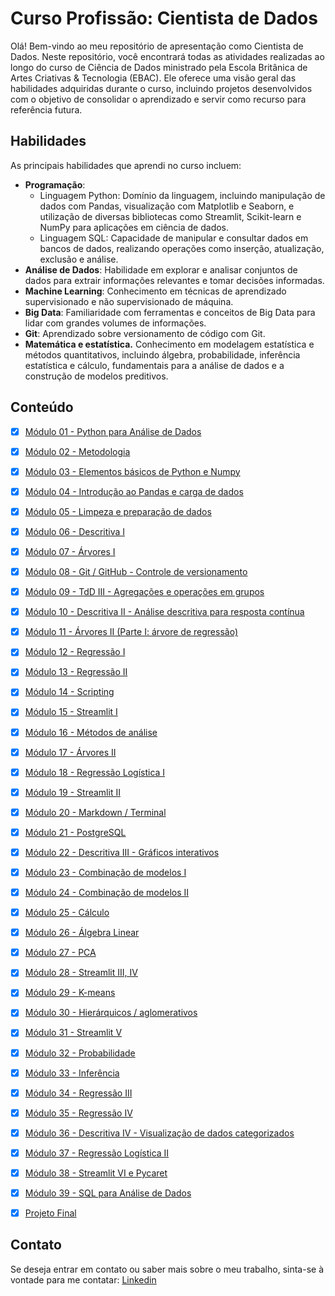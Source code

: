 # Curso Profissão: Cientista de Dados

Olá! Bem-vindo ao meu repositório de apresentação como Cientista de Dados. Neste repositório, você encontrará todas as atividades realizadas ao longo do curso de Ciência de Dados ministrado pela Escola Britânica de Artes Criativas & Tecnologia (EBAC). Ele oferece uma visão geral das habilidades adquiridas durante o curso, incluindo projetos desenvolvidos com o objetivo de consolidar o aprendizado e servir como recurso para referência futura.

## Habilidades
As principais habilidades que aprendi no curso incluem:
- **Programação**:
  - Linguagem Python: Domínio da linguagem, incluindo manipulação de dados com Pandas, visualização com Matplotlib e Seaborn, e utilização de diversas bibliotecas como Streamlit, Scikit-learn e NumPy para aplicações em ciência de dados.
  - Linguagem SQL: Capacidade de manipular e consultar dados em bancos de dados, realizando operações como inserção, atualização, exclusão e análise.
- **Análise de Dados**: Habilidade em explorar e analisar conjuntos de dados para extrair informações relevantes e tomar decisões informadas.
- **Machine Learning**: Conhecimento em técnicas de aprendizado supervisionado e não supervisionado de máquina.
- **Big Data**: Familiaridade com ferramentas e conceitos de Big Data para lidar com grandes volumes de informações.
- **Git**: Aprendizado sobre versionamento de código com Git.
- **Matemática e estatística.** Conhecimento em modelagem estatística e métodos quantitativos, incluindo álgebra, probabilidade, inferência estatística e cálculo, fundamentais para a análise de dados e a construção de modelos preditivos.

## Conteúdo

- [x] [Módulo 01 - Python para Análise de Dados](https://github.com/matheusparaujo1515/EBAC-Data-Science/tree/main/Mod01)

- [x] [Módulo 02 - Metodologia](https://github.com/matheusparaujo1515/EBAC-Data-Science/tree/main/Mod02)

- [x] [Módulo 03 - Elementos básicos de Python e Numpy](https://github.com/matheusparaujo1515/EBAC-Data-Science/tree/main/Mod03)

- [x] [Módulo 04 - Introdução ao Pandas e carga de dados](https://github.com/matheusparaujo1515/EBAC-Data-Science/tree/main/Mod04)

- [x] [Módulo 05 - Limpeza e preparação de dados](https://github.com/matheusparaujo1515/EBAC-Data-Science/tree/main/Mod05)

- [x] [Módulo 06 - Descritiva I](https://github.com/matheusparaujo1515/EBAC-Data-Science/tree/main/Mod06)

- [x] [Módulo 07 - Árvores I](https://github.com/matheusparaujo1515/EBAC-Data-Science/tree/main/Mod07)

- [x] [Módulo 08 - Git / GitHub - Controle de versionamento](https://github.com/matheusparaujo1515/EBAC-Data-Science/tree/main/Mod08)

- [x] [Módulo 09 - TdD III - Agregações e operações em grupos](https://github.com/matheusparaujo1515/EBAC-Data-Science/tree/main/Mod09)

- [x] [Módulo 10 - Descritiva II - Análise descritiva para resposta contínua](https://github.com/matheusparaujo1515/EBAC-Data-Science/tree/main/Mod10)

- [x] [Módulo 11 - Árvores II (Parte I: árvore de regressão)](https://github.com/matheusparaujo1515/EBAC-Data-Science/tree/main/Mod11)

- [x] [Módulo 12 - Regressão I](https://github.com/matheusparaujo1515/EBAC-Data-Science/tree/main/Mod12)

- [x] [Módulo 13 - Regressão II](https://github.com/matheusparaujo1515/EBAC-Data-Science/tree/main/Mod13)

- [x] [Módulo 14 - Scripting](https://github.com/matheusparaujo1515/EBAC-Data-Science/tree/main/Mod14)

- [x] [Módulo 15 - Streamlit I](https://github.com/matheusparaujo1515/EBAC-Data-Science/tree/main/Mod15)

- [x] [Módulo 16 - Métodos de análise](https://github.com/matheusparaujo1515/EBAC-Data-Science/tree/main/Mod16)

- [x] [Módulo 17 - Árvores II](https://github.com/matheusparaujo1515/EBAC-Data-Science/tree/main/Mod17)

- [x] [Módulo 18 - Regressão Logística I](https://github.com/matheusparaujo1515/EBAC-Data-Science/tree/main/Mod18)

- [x] [Módulo 19 - Streamlit II](https://github.com/matheusparaujo1515/EBAC-Data-Science/tree/main/Mod19)

- [x] [Módulo 20 - Markdown / Terminal](https://github.com/matheusparaujo1515/EBAC-Data-Science/tree/main/Mod20)
  
- [x] [Módulo 21 - PostgreSQL](https://github.com/matheusparaujo1515/EBAC-Data-Science/tree/main/Mod21)

- [x] [Módulo 22 - Descritiva III - Gráficos interativos](https://github.com/matheusparaujo1515/EBAC-Data-Science/tree/main/Mod22)
  
- [x] [Módulo 23 - Combinação de modelos I](https://github.com/matheusparaujo1515/EBAC-Data-Science/tree/main/Mod23)
  
- [x] [Módulo 24 - Combinação de modelos II](https://github.com/matheusparaujo1515/EBAC-Data-Science/tree/main/Mod24)

- [x] [Módulo 25 - Cálculo](https://github.com/matheusparaujo1515/EBAC-Data-Science/tree/main/Mod25)

- [x] [Módulo 26 - Álgebra Linear](https://github.com/matheusparaujo1515/EBAC-Data-Science/tree/main/Mod26)

- [x] [Módulo 27 - PCA](https://github.com/matheusparaujo1515/EBAC-Data-Science/tree/main/Mod27)

- [x] [Módulo 28 - Streamlit III, IV](https://github.com/matheusparaujo1515/EBAC-Data-Science/tree/main/Mod28)

- [x] [Módulo 29 - K-means](https://github.com/matheusparaujo1515/EBAC-Data-Science/tree/main/Mod29)

- [x] [Módulo 30 - Hierárquicos / aglomerativos](https://github.com/matheusparaujo1515/EBAC-Data-Science/tree/main/Mod30)

- [x] [Módulo 31 - Streamlit V](https://github.com/matheusparaujo1515/EBAC-Data-Science/tree/main/Mod31)

- [x] [Módulo 32 - Probabilidade](https://github.com/matheusparaujo1515/EBAC-Data-Science/tree/main/Mod32)

- [x] [Módulo 33 - Inferência](https://github.com/matheusparaujo1515/EBAC-Data-Science/tree/main/Mod33)

- [x] [Módulo 34 - Regressão III](https://github.com/matheusparaujo1515/EBAC-Data-Science/tree/main/Mod34)

- [x] [Módulo 35 - Regressão IV](https://github.com/matheusparaujo1515/EBAC-Data-Science/tree/main/Mod35)

- [x] [Módulo 36 - Descritiva IV - Visualização de dados categorizados](https://github.com/matheusparaujo1515/EBAC-Data-Science/tree/main/Mod36)

- [x] [Módulo 37 - Regressão Logística II](https://github.com/matheusparaujo1515/EBAC-Data-Science/tree/main/Mod37)

- [x] [Módulo 38 - Streamlit VI e Pycaret](https://github.com/matheusparaujo1515/EBAC-Data-Science/tree/main/Mod38)

- [x] [Módulo 39 - SQL para Análise de Dados](https://github.com/matheusparaujo1515/EBAC-Data-Science/tree/main/Mod39)

- [x] [Projeto Final](https://github.com/matheusparaujo1515/EBAC-Data-Science/tree/main/Projeto_Final)

## Contato
Se deseja entrar em contato ou saber mais sobre o meu trabalho, sinta-se à vontade para me contatar:
[Linkedin](https://www.linkedin.com/in/matheus-p-araujo/)

